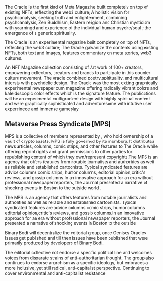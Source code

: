 The Oracle is the first kind of Meta Magazine built completely on top of existing NFTs, reflecting the web3 culture; A holistic vision for psychoanalysis, seeking truth and enlightenment, combining psychoanalysis, Zen Buddhism, Eastern religion and Christian mysticism with yearningd and experience of the individual human psyche/soul ; the emergence of a generic spirituality.

The Oracle is an experimental magazine built completely on top of NFTs, reflecting the web3 culture; The Oracle galvanize the contents using exsting NFTs, both text and Images, features commentary on meta stories, web3 cultures.

An NFT Magazine collection consisting of Art work of 100+ creators, empowering collectors, creators and brands to partcipate in this counter culture movement. The oracle combined poetry,spirituality, and multicultural intersts with psychdelic design.
The Oracle was the most exiting graphically experimental newspaper cum magazine offering radically vibrant colors and kaleidoscopic color effects which is the signature feature. The publications will be an experimental mutligradient design with highly spiritual content and were graphically sophisticated and adventuresome with intutive user expereinece and immense gameplay

## Metaverse Press Syndicate [MPS]
MPS is a collective of members represented by , who hold ownership of a vault of crypto assets. MPS is fully governed by its members. It distributes news articles, columns, comic strips, and other features to The Oracle while offering reprint rights and grant permissions to other parties for republishing content of which they own/represent copyrights.The MPS is an agency that offers features from notable journalists and authorities as well as reliable and established cartoonists. Typical syndicated features are advice columns comic strips, humor columns, editorial opinion,critic's reviews, and gossip columns.In an innovative approach for an era without professional newspaper reporters, the Journal presented a narrative of shocking events in Boston to the outside world .

The MPS is an agency that offers features from notable journalists and authorities as well as reliable and established cartoonists. Typical syndicated features are advice columns comic strips, humor columns, editorial opinion,critic's reviews, and gossip columns.In an innovative approach for an era without professional newspaper reporters, the Journal presented a narrative of shocking events in Boston to the outside

Binary Bodi will decentralize the editorial group, once Genises Oracles Issues get published and till then issues have been published that were primarily produced by developers of Binary Bodi.

The editorial collective not endorse a specific political line and welcomes voices from disparate strains of anti-authoritarian thought. The group also continues to endorse anarchism as a specific ideology, but embraces a more inclusive, yet still radical, anti-capitalist perspective. Continuing to cover environmental and anti-capitalist resistance

